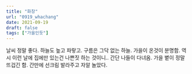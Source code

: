 ```yaml
---
title: "화창"
url: "0919_whachang"
date: 2021-09-19
draft: false
tags: ["가을인듯"]
---
```

날씨 정말 좋다. 하늘도 높고 파랗고. 구름은 그닥 없는 하늘. 가을이 온것이 분명함. 역시 이런 날에 집에만 있는건 나쁜짓 하는 것이니.. 간단 나들이 다녀옴. 가을 볕이 정말 뜨겁긴 함. 간만에 선크림 발라주고 자알 놀았다.
